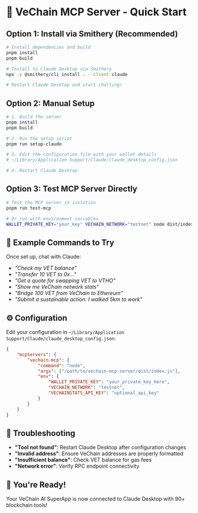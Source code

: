 # 🚀 VeChain MCP Server - Quick Start

## Option 1: Install via Smithery (Recommended)

```bash
# Install dependencies and build
pnpm install
pnpm build

# Install to Claude Desktop via Smithery
npx -y @smithery/cli install . --client claude

# Restart Claude Desktop and start chatting!
```

## Option 2: Manual Setup

```bash
# 1. Build the server
pnpm install
pnpm build

# 2. Run the setup script
pnpm run setup-claude

# 3. Edit the configuration file with your wallet details
# ~/Library/Application Support/Claude/claude_desktop_config.json

# 4. Restart Claude Desktop
```

## Option 3: Test MCP Server Directly

```bash
# Test the MCP server in isolation
pnpm run test-mcp

# Or run with environment variables
WALLET_PRIVATE_KEY="your_key" VECHAIN_NETWORK="testnet" node dist/index.js
```

## 🎯 Example Commands to Try

Once set up, chat with Claude:

- *"Check my VET balance"*
- *"Transfer 10 VET to 0x..."*
- *"Get a quote for swapping VET to VTHO"*
- *"Show me VeChain network stats"*
- *"Bridge 100 VET from VeChain to Ethereum"*
- *"Submit a sustainable action: I walked 5km to work"*

## ⚙️ Configuration

Edit your configuration in `~/Library/Application Support/Claude/claude_desktop_config.json`:

```json
{
    "mcpServers": {
        "vechain-mcp": {
            "command": "node",
            "args": ["/path/to/vechain-mcp-server/dist/index.js"],
            "env": {
                "WALLET_PRIVATE_KEY": "your_private_key_here",
                "VECHAIN_NETWORK": "testnet",
                "VECHAINSTATS_API_KEY": "optional_api_key"
            }
        }
    }
}
```

## 🔧 Troubleshooting

- **"Tool not found"**: Restart Claude Desktop after configuration changes
- **"Invalid address"**: Ensure VeChain addresses are properly formatted  
- **"Insufficient balance"**: Check VET balance for gas fees
- **"Network error"**: Verify RPC endpoint connectivity

## 🎉 You're Ready!

Your VeChain AI SuperApp is now connected to Claude Desktop with 90+ blockchain tools!
